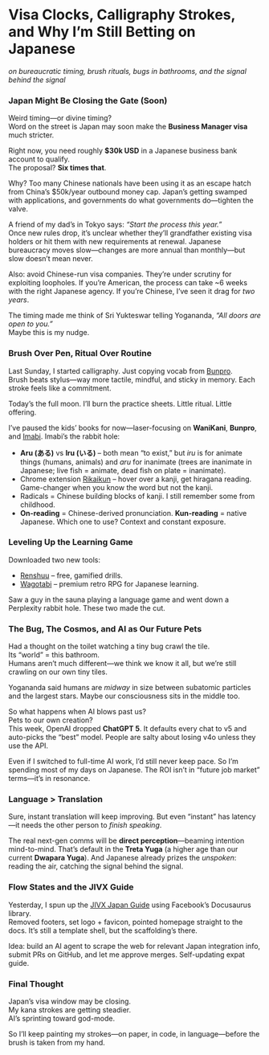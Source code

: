 # **Visa Clocks, Calligraphy Strokes, and Why I’m Still Betting on Japanese**  
*on bureaucratic timing, brush rituals, bugs in bathrooms, and the signal behind the signal*


### **Japan Might Be Closing the Gate (Soon)**

Weird timing—or divine timing?  
Word on the street is Japan may soon make the **Business Manager visa** much stricter.  

Right now, you need roughly **$30k USD** in a Japanese business bank account to qualify.  
The proposal? **Six times that**.  

Why? Too many Chinese nationals have been using it as an escape hatch from China’s $50k/year outbound money cap. Japan’s getting swamped with applications, and governments do what governments do—tighten the valve.

A friend of my dad’s in Tokyo says: *“Start the process this year.”*  
Once new rules drop, it’s unclear whether they’ll grandfather existing visa holders or hit them with new requirements at renewal. Japanese bureaucracy moves slow—changes are more annual than monthly—but slow doesn’t mean never.

Also: avoid Chinese-run visa companies. They’re under scrutiny for exploiting loopholes. If you’re American, the process can take ~6 weeks with the right Japanese agency. If you’re Chinese, I’ve seen it drag for *two years*.

The timing made me think of Sri Yukteswar telling Yogananda, *“All doors are open to you.”*  
Maybe this is my nudge.

### **Brush Over Pen, Ritual Over Routine**

Last Sunday, I started calligraphy. Just copying vocab from [Bunpro](https://bunpro.jp/).  
Brush beats stylus—way more tactile, mindful, and sticky in memory. Each stroke feels like a commitment.  

Today’s the full moon. I’ll burn the practice sheets. Little ritual. Little offering.

I’ve paused the kids’ books for now—laser-focusing on **WaniKani**, **Bunpro**, and [Imabi](https://imabi.org/). Imabi’s the rabbit hole:  
- **Aru (ある)** vs **Iru (いる)** – both mean “to exist,” but *iru* is for animate things (humans, animals) and *aru* for inanimate (trees are inanimate in Japanese; live fish = animate, dead fish on plate = inanimate).  
- Chrome extension [Rikaikun](https://chromewebstore.google.com/detail/rikaikun/jipdnfibhldikgcjhfnomkfpcebammhp) – hover over a kanji, get hiragana reading. Game-changer when you know the word but not the kanji.  
- Radicals = Chinese building blocks of kanji. I still remember some from childhood.  
- **On-reading** = Chinese-derived pronunciation. **Kun-reading** = native Japanese. Which one to use? Context and constant exposure.

### **Leveling Up the Learning Game**

Downloaded two new tools:  
- [Renshuu](https://www.renshuu.org/) – free, gamified drills.  
- [Wagotabi](https://www.wagotabi.com/) – premium retro RPG for Japanese learning.  

Saw a guy in the sauna playing a language game and went down a Perplexity rabbit hole. These two made the cut.

### **The Bug, The Cosmos, and AI as Our Future Pets**

Had a thought on the toilet watching a tiny bug crawl the tile.  
Its “world” = this bathroom.  
Humans aren’t much different—we think we know it all, but we’re still crawling on our own tiny tiles.

Yogananda said humans are *midway* in size between subatomic particles and the largest stars. Maybe our consciousness sits in the middle too.

So what happens when AI blows past us?  
Pets to our own creation?  
This week, OpenAI dropped **ChatGPT 5**. It defaults every chat to v5 and auto-picks the “best” model. People are salty about losing v4o unless they use the API.

Even if I switched to full-time AI work, I’d still never keep pace. So I’m spending most of my days on Japanese. The ROI isn’t in “future job market” terms—it’s in resonance.

### **Language > Translation**

Sure, instant translation will keep improving. But even “instant” has latency—it needs the other person to *finish speaking*.  

The real next-gen comms will be **direct perception**—beaming intention mind-to-mind. That’s default in the **Treta Yuga** (a higher age than our current **Dwapara Yuga**). And Japanese already prizes the *unspoken*: reading the air, catching the signal behind the signal.

### **Flow States and the JIVX Guide**

Yesterday, I spun up the [JIVX Japan Guide](https://jp.jivx.com) using Facebook’s Docusaurus library.  
Removed footers, set logo + favicon, pointed homepage straight to the docs. It’s still a template shell, but the scaffolding’s there.  

Idea: build an AI agent to scrape the web for relevant Japan integration info, submit PRs on GitHub, and let me approve merges. Self-updating expat guide.

### **Final Thought**

Japan’s visa window may be closing.  
My kana strokes are getting steadier.  
AI’s sprinting toward god-mode.  

So I’ll keep painting my strokes—on paper, in code, in language—before the brush is taken from my hand.
